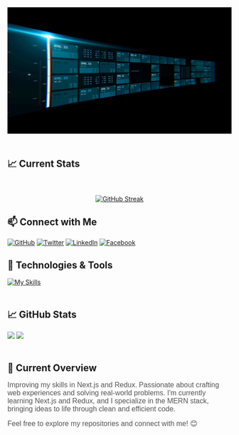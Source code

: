 
<!-- [![](https://raw.githubusercontent.com/naymhossen1b/naymhossen/master/profile-summary-card-output/blue_green/0-profile-details.svg)](https://github.com/vn7n24fzkq/github-profile-summary-cards) -->

<a href="https://www.facebook.com/naymhossen1b/" rel="nofollow">
<img src="./assets/blmbg_f_nanc.gif" style="max-width: 100%;">
</a>

<div  style="margin-top: 50px; margin-bottom: 50px;" ></div>

## 📈 Current Stats
<div  style="margin-top: 50px; margin-bottom: 50px;" ></div>
<p align="center">
  <a href="https://git.io/streak-stats">
    <img src="https://github-readme-streak-stats.herokuapp.com/?user=naymhossen1b&theme=green_nur&ring=2DA44E&fire=2DA44E&sideNums=2DA44E&currStreakNum=2DA44E&currStreakLabel=2DA44E&dates=2DA44E&border=2DA44E&background=000000&stroke=2DA44E&currStreakNum=FFFFFF&currStreakLabel=FFFFFF&sideLabels=FFFFFF&fire=2DA44E&ring=2DA44E&sideNums=2DA44E&dates=2DA44E&border=2DA44E" alt="GitHub Streak">
  </a>
</p>


 <!-- [![](https://raw.githubusercontent.com/naymhossen1b/naymhossen/master/profile-summary-card-output/blue_green/2-most-commit-language.svg)](https://github.com/vn7n24fzkq/github-profile-summary-cards)
[![](https://raw.githubusercontent.com/naymhossen1b/naymhossen/master/profile-summary-card-output/blue_green/3-stats.svg)](https://github.com/vn7n24fzkq/github-profile-summary-cards) -->
<!-- Connect with Me -->
## 📫 Connect with Me

[![GitHub](https://img.shields.io/badge/GitHub-naymhossen1b-181717?logo=github&logoColor=white)](https://github.com/naymhossen1b)
[![Twitter](https://img.shields.io/badge/Twitter-naymhossen1b-1DA1F2?logo=twitter&logoColor=white)](https://twitter.com/naymhossen1b)
[![LinkedIn](https://img.shields.io/badge/LinkedIn-Naym%20Hossen-0077B5?logo=linkedin&logoColor=white)](https://www.linkedin.com/in/naymhossen1b/)
[![Facebook](https://img.shields.io/badge/Facebook-Naym%20Hossen-1877F2?logo=facebook&logoColor=white)](https://www.facebook.com/naymhossen1b/)

<!-- Technologies & Tools -->
## 🔧 Technologies & Tools

[![My Skills](https://skillicons.dev/icons?i=html,css,tailwindcss,bootstrap,javascript,git,github,react,nextjs,nodejs,express,mongodb,figma,vscode,&theme=light)](https://skillicons.dev)

<div  style="margin-top: 50px; margin-bottom: 50px;" ></div>

## 📈 GitHub Stats
[![](https://raw.githubusercontent.com/naymhossen1b/naymhossen/master/profile-summary-card-output/blue_green/1-repos-per-language.svg)](https://github.com/vn7n24fzkq/github-profile-summary-cards) [![](https://raw.githubusercontent.com/naymhossen1b/naymhossen/master/profile-summary-card-output/blue_green/4-productive-time.svg)](https://github.com/vn7n24fzkq/github-profile-summary-cards)



<div  style="margin-top: 50px; margin-bottom: 0px;" ></div>
<!-- Currently Learning -->

## 🌱 Current Overview

<span style="color: #555; font-family: 'Helvetica', sans-serif; font-size: 16px;">Improving my skills in Next.js and Redux.</span>
<span style="color: #555; font-family: 'Helvetica', sans-serif; font-size: 16px;">Passionate about crafting web experiences and solving real-world problems. I'm currently learning Next.js and Redux, and I specialize in the MERN stack, bringing ideas to life through clean and efficient code.</span>

<!-- GitHub Stats -->
<!-- ## 📈 GitHub Stats
<div style="display: flex; justify-content: space-between; align-items: center; flex-wrap: wrap;">
  <img align="center" src="https://github-readme-stats.vercel.app/api?username=naymhossen1b&show_icons=true&count_private=true&hide=contribs" alt="GitHub Stats" />
  <img align="center" src="https://github-readme-stats.vercel.app/api/top-langs/?username=naymhossen1b&layout=compact" alt="Top Languages" />
</div> -->

<span style="color: #555; font-family: 'Helvetica', sans-serif; font-size: 16px;">Feel free to explore my repositories and connect with me! 😊</span>
